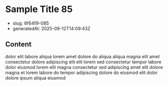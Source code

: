 # Sample Title 85

- slug: 6f64f9-085
- generatedAt: 2025-09-12T14:09:43Z

## Content
dolor elit labore aliqua lorem amet dolore do aliqua aliqua magna elit amet consectetur dolore adipiscing elit elit lorem sed consectetur tempor labore dolor eiusmod lorem elit magna consectetur sed adipiscing amet elit dolore magna et lorem labore do tempor adipiscing dolore do eiusmod elit dolor dolore ipsum aliqua eiusmod
